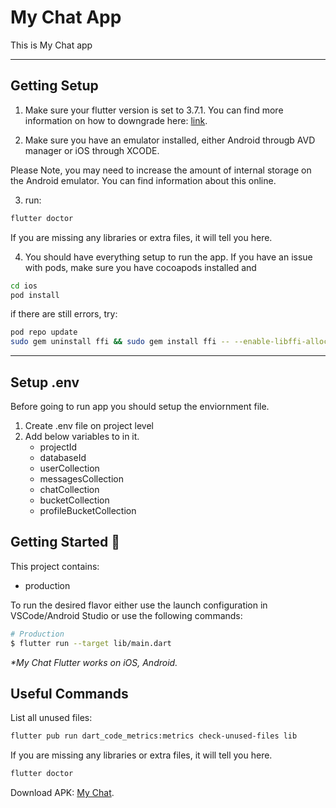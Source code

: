 # My Chat App

This is My Chat app

---

## Getting Setup

1. Make sure your flutter version is set to 3.7.1. You can find more information on how to downgrade here: [link](https://fluttercorner.com/how-to-downgrade-flutter-sdk/).

2. Make sure you have an emulator installed, either Android througb AVD manager or iOS through XCODE.

Please Note, you may need to increase the amount of internal storage on the Android emulator. You can find information about this online.

3. run:

```sh
flutter doctor
```

If you are missing any libraries or extra files, it will tell you here.

4. You should have everything setup to run the app. If you have an issue with pods, make sure you have cocoapods installed and

```sh
cd ios
pod install
```

if there are still errors, try:

```sh
pod repo update
sudo gem uninstall ffi && sudo gem install ffi -- --enable-libffi-alloc
```

---

## Setup .env
Before going to run app you should setup the enviornment file.
1. Create .env file on project level
2. Add below variables to in it.
    - projectId
    - databaseId
    - userCollection
    - messagesCollection
    - chatCollection
    - bucketCollection
    - profileBucketCollection

## Getting Started 🚀

This project contains:

- production

To run the desired flavor either use the launch configuration in VSCode/Android Studio or use the following commands:

```sh
# Production
$ flutter run --target lib/main.dart
```

_\*My Chat Flutter works on iOS, Android._

## Useful Commands

List all unused files:

```sh
flutter pub run dart_code_metrics:metrics check-unused-files lib
```

If you are missing any libraries or extra files, it will tell you here.

```sh
flutter doctor
```

Download APK: [My Chat](https://drive.google.com/file/d/1JMQwlaFtOHtIO77ZBV1nH4xP2sH1myLg/view?usp=sharing).